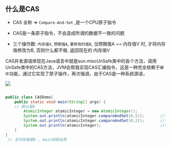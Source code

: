 ## 什么是CAS

- CAS 全称 => `Compare-And-Set` ,是一个CPU原子指令

- CAS是一条原子指令，不会造成所谓的数据不一致的问题

- 三个操作数: `内存值V`, `预期值A`, `要修改的值B`,  当预期值A == 内存值V 时, 才将内存值修改为B, 否则什么都不做, 返回现在的 内存值V

CAS并发源语体现在Java语言中就是sun.miscUnSafe类中的各个方法，调用UnSafe类中的CAS方法，JVM会帮我实现CAS汇编指令，这是一种完全依赖于`硬件`功能，通过它实现了原子操作，再次强调，由于CAS是一种系统源语，

![](https://youpaiyun.zongqilive.cn/image/20200307172419.png)



```java

public class CASDemo{
	public static void main(String[] args) {
    // 默认是0
        AtomicInteger atomicInteger = new AtomicInteger();
        System.out.println(atomicInteger.compareAndSet(0,5));       //true
        System.out.println(atomicInteger.compareAndSet(0,2));       //false
        System.out.println(atomicInteger);                          //5
    }
}
 // 主内存值是0 , main线程去修

```



































































































